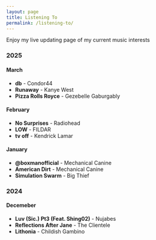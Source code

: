 ```yaml
---
layout: page
title: Listening To
permalink: /listening-to/
---
```


Enjoy my live updating page of my current music interests

### 2025
#### March
- **db** - Condor44
- **Runaway** - Kanye West
- **Pizza Rolls Royce** - Gezebelle Gaburgably

#### February
- **No Surprises** - Radiohead
- **LOW** - FILDAR
- **tv off** - Kendrick Lamar

#### January
- **@boxmanofficial** - Mechanical Canine
- **American Dirt** - Mechanical Canine
- **Simulation Swarm** - Big Thief

### 2024
#### Decemeber
- **Luv (Sic.) Pt3 (Feat. Shing02)** - Nujabes
- **Reflections After Jane** - The Clientele
- **Lithonia** - Childish Gambino
